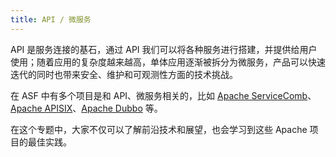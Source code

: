 ```yaml
---
title: API / 微服务
---
```

API 是服务连接的基石，通过 API 我们可以将各种服务进行搭建，并提供给用户使用；随着应用的复杂度越来越高，单体应用逐渐被拆分为微服务，产品可以快速迭代的同时也带来安全、维护和可观测性方面的技术挑战。

在 ASF 中有多个项目是和 API、微服务相关的，比如 [Apache ServiceComb](https://servicecomb.apache.org/)、[Apache APISIX](https://apisix.apache.org/)、[Apache Dubbo](https://dubbo.apache.org/) 等。

在这个专题中，大家不仅可以了解前沿技术和展望，也会学习到这些 Apache 项目的最佳实践。

